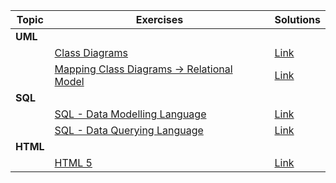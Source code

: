 | **Topic**                                                 | Exercises                                                    | Solutions                                                 |
| --------------------------------------------------------- | ------------------------------------------------------------ | --------------------------------------------------------- |
| **UML**														|                                                              |                                                           |
|                                                           | [Class Diagrams](/teaching/exercises/uml/class/)             | [Link](/teaching/solutions/uml/class/)                    |
|                                                           | [Mapping Class Diagrams &rarr; Relational Model](/teaching/exercises/uml/conversion_to_relational/) | [Link](/teaching/solutions/uml/conversion_to_relational/) |
| **SQL**														|                                                              |                                                           |
|                                                           | [SQL - Data Modelling Language](/teaching/solutions/uml/conversion_to_relational/) | [Link](/teaching/solutions/sql/ddl/)                      |
|                                                           | [SQL - Data Querying Language](/teaching/exercises/sql/dql/) | [Link](/teaching/exercises/sql/dql/)                      |
| **HTML** 														|                                                              |                                                           |
|                                                           | [HTML 5](/teaching/exercises/html/html5/)                    | [Link](/teaching/exercises/html/html5/)                   |
